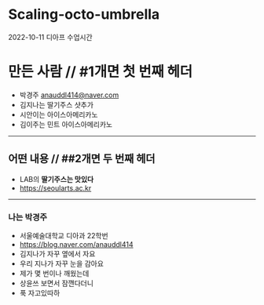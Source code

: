 # Scaling-octo-umbrella
2022-10-11 디아프 수업시간 


# 만든 사람 // #1개면 첫 번째 헤더
* 박경주 <anauddl414@naver.com>
* 김지나는 딸기주스 샷추가
* 시안이는 아이스아메리카노
* 김이주는 민트 아이스아메리카노 

<hr/>

## 어떤 내용 // ##2개면 두 번째 헤더
* LAB의 __딸기주스는 맛있다__
* https://seoularts.ac.kr

<hr>

### 나는 박경주
* 서울예술대학교 디아과 22학번
* https://blog.naver.com/anauddl414
* 김지나가 자꾸 옆에서 자요
* 우리 지나가 자꾸 눈을 감아요
* 제가 몇 번이나 깨웠는데
* 상윤쓰 보면서 잠깬다더니
* 푹 자고있따하
